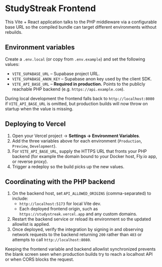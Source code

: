 # StudyStreak Frontend

This Vite + React application talks to the PHP middleware via a configurable base URL so the compiled bundle can target different environments without rebuilds.

## Environment variables

Create a `.env.local` (or copy from `.env.example`) and set the following values:

- `VITE_SUPABASE_URL` – Supabase project URL.
- `VITE_SUPABASE_ANON_KEY` – Supabase anon key used by the client SDK.
- `VITE_API_BASE_URL` – **Required in production.** Points to the publicly reachable PHP backend (e.g. `https://api.example.com`).

During local development the frontend falls back to `http://localhost:8080` if `VITE_API_BASE_URL` is omitted, but production builds will now throw on startup when the value is missing.

## Deploying to Vercel

1. Open your Vercel project → **Settings → Environment Variables**.
2. Add the three variables above for each environment (`Production`, `Preview`, `Development`).
3. For `VITE_API_BASE_URL`, supply the HTTPS URL that fronts your PHP backend (for example the domain bound to your Docker host, Fly.io app, or reverse proxy).
4. Trigger a redeploy so the build picks up the new values.

## Coordinating with the PHP backend

1. On the backend host, set `API_ALLOWED_ORIGINS` (comma-separated) to include:
   - `http://localhost:5173` for local Vite dev.
   - Each deployed frontend origin, such as `https://studystreak.vercel.app` and any custom domains.
2. Restart the backend service or reload its environment so the updated allowlist is applied.
3. Once deployed, verify the integration by signing in and observing network requests to the backend returning `200` rather than `403` or attempts to call `http://localhost:8080`.

Keeping the frontend variable and backend allowlist synchronized prevents the blank screen seen when production builds try to reach a localhost API or when CORS blocks the request.
